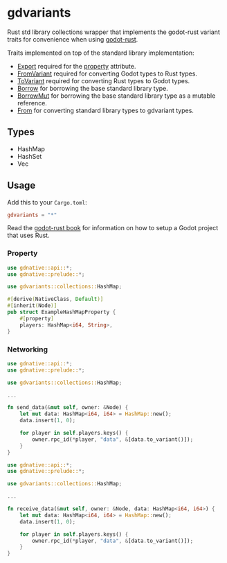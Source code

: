 # gdvariants

Rust std library collections wrapper that implements the godot-rust variant traits for convenience when using [godot-rust](https://github.com/godot-rust/godot-rust).

Traits implemented on top of the standard library implementation:

- [Export](https://docs.rs/gdnative/0.10.0/gdnative/export/trait.Export.html) required for the [property](https://godot-rust.github.io/book/rust-binding/properties.html) attribute.
- [FromVariant](https://docs.rs/gdnative/0.10.0/gdnative/core_types/trait.FromVariant.html) required for converting Godot types to Rust types.
- [ToVariant](https://docs.rs/gdnative/0.10.0/gdnative/core_types/trait.ToVariant.html) required for converting Rust types to Godot types.
- [Borrow](https://doc.rust-lang.org/std/borrow/trait.Borrow.html) for borrowing the base standard library type.
- [BorrowMut](https://doc.rust-lang.org/std/borrow/trait.BorrowMut.html) for borrowing the base standard library type as a mutable reference.
- [From](https://doc.rust-lang.org/std/convert/trait.From.html) for converting standard library types to gdvariant types.

## Types

- HashMap
- HashSet
- Vec

## Usage

Add this to your `Cargo.toml`:

~~~toml
gdvariants = "*"
~~~

Read the [godot-rust book](https://godot-rust.github.io/book/getting-started.html) for information on how to setup a Godot project that uses Rust.

### Property

~~~rust
use gdnative::api::*;
use gdnative::prelude::*;

use gdvariants::collections::HashMap;

#[derive(NativeClass, Default)]
#[inherit(Node)]
pub struct ExampleHashMapProperty {
    #[property]
    players: HashMap<i64, String>,
}
~~~

### Networking

~~~rust
use gdnative::api::*;
use gdnative::prelude::*;

use gdvariants::collections::HashMap;

...

fn send_data(&mut self, owner: &Node) {
    let mut data: HashMap<i64, i64> = HashMap::new();
    data.insert(1, 0);

    for player in self.players.keys() {
        owner.rpc_id(*player, "data", &[data.to_variant()]);
    }
}
~~~

~~~rust
use gdnative::api::*;
use gdnative::prelude::*;

use gdvariants::collections::HashMap;

...

fn receive_data(&mut self, owner: &Node, data: HashMap<i64, i64>) {
    let mut data: HashMap<i64, i64> = HashMap::new();
    data.insert(1, 0);

    for player in self.players.keys() {
        owner.rpc_id(*player, "data", &[data.to_variant()]);
    }
}
~~~
